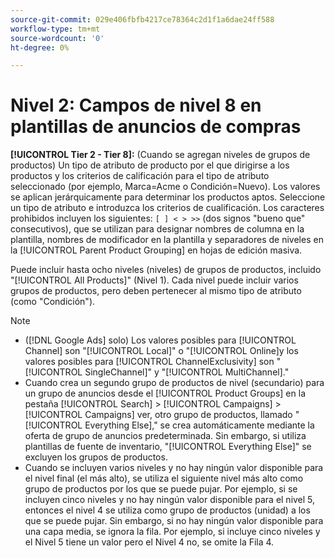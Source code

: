 ```yaml
---
source-git-commit: 029e406fbfb4217ce78364c2d1f1a6dae24ff588
workflow-type: tm+mt
source-wordcount: '0'
ht-degree: 0%

---
```

# Nivel 2: Campos de nivel 8 en plantillas de anuncios de compras

**[!UICONTROL Tier  2 - Tier 8]:** (Cuando se agregan niveles de grupos de productos) Un tipo de atributo de producto por el que dirigirse a los productos y los criterios de calificación para el tipo de atributo seleccionado (por ejemplo, Marca=Acme o Condición=Nuevo). Los valores se aplican jerárquicamente para determinar los productos aptos. Seleccione un tipo de atributo e introduzca los criterios de cualificación. Los caracteres prohibidos incluyen los siguientes: `[ ] < > >>` (dos signos &quot;bueno que&quot; consecutivos), que se utilizan para designar nombres de columna en la plantilla, nombres de modificador en la plantilla y separadores de niveles en la [!UICONTROL Parent Product Grouping] en hojas de edición masiva.

Puede incluir hasta ocho niveles (niveles) de grupos de productos, incluido &quot;[!UICONTROL All Products]&quot; (Nivel 1). Cada nivel puede incluir varios grupos de productos, pero deben pertenecer al mismo tipo de atributo (como &quot;Condición&quot;).

>[!NOTE]
>
>* ([!DNL Google Ads] solo) Los valores posibles para [!UICONTROL Channel] son &quot;[!UICONTROL Local]&quot; o &quot;[!UICONTROL Online]y los valores posibles para [!UICONTROL ChannelExclusivity] son &quot;[!UICONTROL SingleChannel]&quot; y &quot;[!UICONTROL MultiChannel].&quot;
>* Cuando crea un segundo grupo de productos de nivel (secundario) para un grupo de anuncios desde el [!UICONTROL Product Groups] en la pestaña [!UICONTROL Search] > [!UICONTROL Campaigns] > [!UICONTROL Campaigns] ver, otro grupo de productos, llamado &quot;[!UICONTROL Everything Else],&quot; se crea automáticamente mediante la oferta de grupo de anuncios predeterminada. Sin embargo, si utiliza plantillas de fuente de inventario, &quot;[!UICONTROL Everything Else]&quot; se excluyen los grupos de productos.
>* Cuando se incluyen varios niveles y no hay ningún valor disponible para el nivel final (el más alto), se utiliza el siguiente nivel más alto como grupo de productos por los que se puede pujar. Por ejemplo, si se incluyen cinco niveles y no hay ningún valor disponible para el nivel 5, entonces el nivel 4 se utiliza como grupo de productos (unidad) a los que se puede pujar. Sin embargo, si no hay ningún valor disponible para una capa media, se ignora la fila. Por ejemplo, si incluye cinco niveles y el Nivel 5 tiene un valor pero el Nivel 4 no, se omite la Fila 4.

